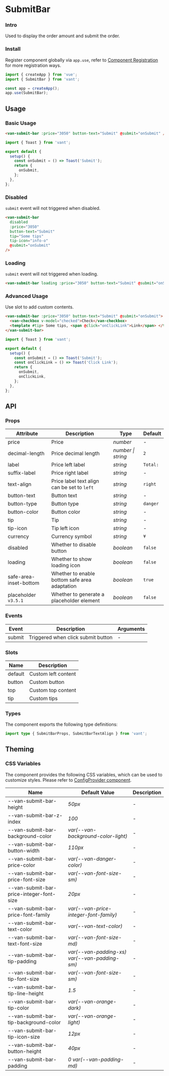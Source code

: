 # SubmitBar

### Intro

Used to display the order amount and submit the order.

### Install

Register component globally via `app.use`, refer to [Component Registration](#/en-US/advanced-usage#zu-jian-zhu-ce) for more registration ways.

```js
import { createApp } from 'vue';
import { SubmitBar } from 'vant';

const app = createApp();
app.use(SubmitBar);
```

## Usage

### Basic Usage

```html
<van-submit-bar :price="3050" button-text="Submit" @submit="onSubmit" />
```

```js
import { Toast } from 'vant';

export default {
  setup() {
    const onSubmit = () => Toast('Submit');
    return {
      onSubmit,
    };
  },
};
```

### Disabled

`submit` event will not triggered when disabled.

```html
<van-submit-bar
  disabled
  :price="3050"
  button-text="Submit"
  tip="Some tips"
  tip-icon="info-o"
  @submit="onSubmit"
/>
```

### Loading

`submit` event will not triggered when loading.

```html
<van-submit-bar loading :price="3050" button-text="Submit" @submit="onSubmit" />
```

### Advanced Usage

Use slot to add custom contents.

```html
<van-submit-bar :price="3050" button-text="Submit" @submit="onSubmit">
  <van-checkbox v-model="checked">Check</van-checkbox>
  <template #tip> Some tips, <span @click="onClickLink">Link</span> </template>
</van-submit-bar>
```

```js
import { Toast } from 'vant';

export default {
  setup() {
    const onSubmit = () => Toast('Submit');
    const onClickLink = () => Toast('Click Link');
    return {
      onSubmit,
      onClickLink,
    };
  },
};
```

## API

### Props

| Attribute | Description | Type | Default |
| --- | --- | --- | --- |
| price | Price | _number_ | - |
| decimal-length | Price decimal length | _number \| string_ | `2` |
| label | Price left label | _string_ | `Total: ` |
| suffix-label | Price right label | _string_ | - |
| text-align | Price label text align can be set to `left` | _string_ | `right` |
| button-text | Button text | _string_ | - |
| button-type | Button type | _string_ | `danger` |
| button-color | Button color | _string_ | - |
| tip | Tip | _string_ | - |
| tip-icon | Tip left icon | _string_ | - |
| currency | Currency symbol | _string_ | `¥` |
| disabled | Whether to disable button | _boolean_ | `false` |
| loading | Whether to show loading icon | _boolean_ | `false` |
| safe-area-inset-bottom | Whether to enable bottom safe area adaptation | _boolean_ | `true` |
| placeholder `v3.5.1` | Whether to generate a placeholder element | _boolean_ | `false` |

### Events

| Event  | Description                        | Arguments |
| ------ | ---------------------------------- | --------- |
| submit | Triggered when click submit button | -         |

### Slots

| Name    | Description         |
| ------- | ------------------- |
| default | Custom left content |
| button  | Custom button       |
| top     | Custom top content  |
| tip     | Custom tips         |

### Types

The component exports the following type definitions:

```ts
import type { SubmitBarProps, SubmitBarTextAlign } from 'vant';
```

## Theming

### CSS Variables

The component provides the following CSS variables, which can be used to customize styles. Please refer to [ConfigProvider component](#/en-US/config-provider).

| Name | Default Value | Description |
| --- | --- | --- |
| --van-submit-bar-height | _50px_ | - |
| --van-submit-bar-z-index | _100_ | - |
| --van-submit-bar-background-color | _var(--van-background-color-light)_ | - |
| --van-submit-bar-button-width | _110px_ | - |
| --van-submit-bar-price-color | _var(--van-danger-color)_ | - |
| --van-submit-bar-price-font-size | _var(--van-font-size-sm)_ | - |
| --van-submit-bar-price-integer-font-size | _20px_ | - |
| --van-submit-bar-price-font-family | _var(--van-price-integer-font-family)_ | - |
| --van-submit-bar-text-color | _var(--van-text-color)_ | - |
| --van-submit-bar-text-font-size | _var(--van-font-size-md)_ | - |
| --van-submit-bar-tip-padding | _var(--van-padding-xs) var(--van-padding-sm)_ | - |
| --van-submit-bar-tip-font-size | _var(--van-font-size-sm)_ | - |
| --van-submit-bar-tip-line-height | _1.5_ | - |
| --van-submit-bar-tip-color | _var(--van-orange-dark)_ | - |
| --van-submit-bar-tip-background-color | _var(--van-orange-light)_ | - |
| --van-submit-bar-tip-icon-size | _12px_ | - |
| --van-submit-bar-button-height | _40px_ | - |
| --van-submit-bar-padding | _0 var(--van-padding-md)_ | - |
